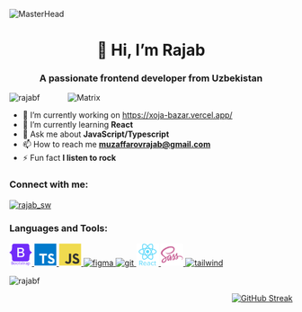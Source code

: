 ![MasterHead](https://firebasestorage.googleapis.com/v0/b/flexi-coding.appspot.com/o/dempgi7-520f8d5f-63d4-4453-8822-dbc149ae27f8.gif?alt=media&token=91c0c7b2-93c3-4029-b011-1a8703c5730d)
<h1 align="center">👋 Hi, I’m Rajab</h1>
<h3 align="center">A passionate frontend developer from Uzbekistan</h3>
<img
  align="right"
  alt="Matrix"
  width="400"
src="https://i.giphy.com/media/v1.Y2lkPTc5MGI3NjExNXZhODBuczJwbmNkZGcyOGN5d2ptODNmeXE5MWxkaXBxd2x5OWJpdiZlcD12MV9pbnRlcm5hbF9naWZfYnlfaWQmY3Q9Zw/zXmbOaTpbY6mA/giphy.gif"
/>
<p align="left">
  <img
    src="https://komarev.com/ghpvc/?username=rajabf&label=Profile%20views&color=0e75b6&style=flat"
    alt="rajabf"
  />
</p>

- 🔭 I’m currently working on https://xoja-bazar.vercel.app/
- 🌱 I’m currently learning **React**
- 💬 Ask me about **JavaScript/Typescript**
- 📫 How to reach me **muzaffarovrajab@gmail.com**
- ⚡ Fun fact **I listen to rock**

<h3 align="left">Connect with me:</h3>
<p align="left">
  <a href="https://instagram.com/rajabfe" target="blank"
    ><img
      align="center"
      src="https://raw.githubusercontent.com/rahuldkjain/github-profile-readme-generator/master/src/images/icons/Social/instagram.svg"
      alt="rajab_sw"
      height="30"
      width="40"
  /></a>
</p>

<h3 align="left">Languages and Tools:</h3>
<p align="left">
  <a href="https://getbootstrap.com" target="_blank" rel="noreferrer">
    <img
      src="https://raw.githubusercontent.com/devicons/devicon/master/icons/bootstrap/bootstrap-plain-wordmark.svg"
      alt="bootstrap"
      width="40"
      height="40"
    />
  </a>
  <a href="https://www.typescriptlang.org/" target="_blank" rel="noreferrer">
    <img
      src="https://raw.githubusercontent.com/devicons/devicon/master/icons/typescript/typescript-original.svg"
      alt="typescript"
      width="40"
      height="40"
    />
  </a>
  <a
    href="https://developer.mozilla.org/en-US/docs/Web/JavaScript"
    target="_blank"
    rel="noreferrer"
  >
    <img
      src="https://raw.githubusercontent.com/devicons/devicon/master/icons/javascript/javascript-original.svg"
      alt="javascript"
      width="40"
      height="40"
    />
  </a>
  <a href="https://www.figma.com/" target="_blank" rel="noreferrer">
    <img
      src="https://www.vectorlogo.zone/logos/figma/figma-icon.svg"
      alt="figma"
      width="40"
      height="40"
    />
  </a>
  <a href="https://git-scm.com/" target="_blank" rel="noreferrer">
    <img
      src="https://www.vectorlogo.zone/logos/git-scm/git-scm-icon.svg"
      alt="git"
      width="40"
      height="40"
    />
  </a>
  <a href="https://reactjs.org/" target="_blank" rel="noreferrer">
    <img
      src="https://raw.githubusercontent.com/devicons/devicon/master/icons/react/react-original-wordmark.svg"
      alt="react"
      width="40"
      height="40"
    />
  </a>
  <a href="https://sass-lang.com" target="_blank" rel="noreferrer">
    <img
      src="https://raw.githubusercontent.com/devicons/devicon/master/icons/sass/sass-original.svg"
      alt="sass"
      width="40"
      height="40"
    />
  </a>
  <a href="https://tailwindcss.com/" target="_blank" rel="noreferrer">
    <img
      src="https://www.vectorlogo.zone/logos/tailwindcss/tailwindcss-icon.svg"
      alt="tailwind"
      width="40"
      height="40"
    />
  </a>
</p>

<p align="left">
  <img
    align="center"
    src="https://github-readme-stats.vercel.app/api/top-langs?username=rajabf&show_icons=true&locale=en&layout=compact"
    alt="rajabf"
  />
</p>
<p align="right" dir="auto">
  <a href="https://git.io/streak-stats" rel="nofollow"
    ><img
      src="https://camo.githubusercontent.com/af2fab33aa8f5714832965d8e365cf651eb99019a38a645fa9179e6f7ca2946b/68747470733a2f2f73747265616b2d73746174732e64656d6f6c61622e636f6d3f757365723d7368616b68626f7a62656b75736d6f6e6f76"
      alt="GitHub Streak"
      data-canonical-src="https://streak-stats.demolab.com?user=rajabf"
      style="max-width: 100%;"
  /></a>
</p>
